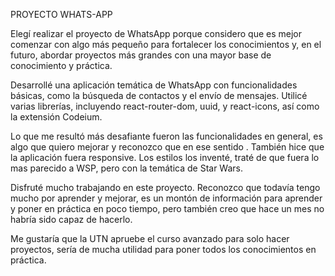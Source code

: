 PROYECTO WHATS-APP

Elegí realizar el proyecto de WhatsApp porque considero que es mejor comenzar con algo más pequeño para fortalecer los conocimientos y, en el futuro, abordar proyectos más grandes con una mayor base de conocimiento y práctica.

Desarrollé una aplicación temática de WhatsApp con funcionalidades básicas, como la búsqueda de contactos y el envío de mensajes. Utilicé varias librerías, incluyendo react-router-dom, uuid, y react-icons, así como la extensión Codeium.

Lo que me resultó más desafiante fueron las funcionalidades en general, es algo que quiero mejorar y reconozco que en ese sentido . También hice que la aplicación fuera responsive. Los estilos los inventé, traté de que fuera lo mas parecido a WSP, pero con la
temática de Star Wars.

Disfruté mucho trabajando en este proyecto. Reconozco que todavía tengo mucho por aprender y mejorar, es un montón de información para aprender y poner en práctica en poco tiempo, pero también creo que hace un mes no habría sido capaz de hacerlo.

Me gustaría que la UTN apruebe el curso avanzado para solo hacer proyectos, sería de mucha utilidad para poner todos los conocimientos en práctica.